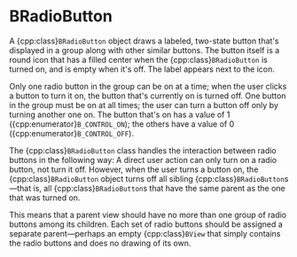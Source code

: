 # BRadioButton

A {cpp:class}`BRadioButton` object draws a labeled, two-state button that's
displayed in a group along with other similar buttons. The button itself is
a round icon that has a filled center when the {cpp:class}`BRadioButton` is
turned on, and is empty when it's off. The label appears next to the icon.

Only one radio button in the group can be on at a time; when the user
clicks a button to turn it on, the button that's currently on is turned
off. One button in the group must be on at all times; the user can turn a
button off only by turning another one on. The button that's on has a value
of 1 ({cpp:enumerator}`B_CONTROL_ON`); the others have a value of 0
({cpp:enumerator}`B_CONTROL_OFF`).

The {cpp:class}`BRadioButton` class handles the interaction between radio
buttons in the following way: A direct user action can only turn on a radio
button, not turn it off. However, when the user turns a button on, the
{cpp:class}`BRadioButton` object turns off all sibling
{cpp:class}`BRadioButton`s—that is, all {cpp:class}`BRadioButton`s that
have the same parent as the one that was turned on.

This means that a parent view should have no more than one group of radio
buttons among its children. Each set of radio buttons should be assigned a
separate parent—perhaps an empty {cpp:class}`BView` that simply contains
the radio buttons and does no drawing of its own.
